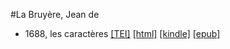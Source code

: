 #La Bruyère, Jean de

* 1688, les caractères  <a class="file tei" href="https://hurlus.github.io/tei/labruyere1688_caracteres.xml">[TEI]</a>  <a class="file html" href="https://hurlus.github.io/labruyere/labruyere1688_caracteres.html">[html]</a>  <a class="file mobi" href="https://hurlus.github.io/labruyere/labruyere1688_caracteres.mobi">[kindle]</a>  <a class="file epub" href="https://hurlus.github.io/labruyere/labruyere1688_caracteres.epub">[epub]</a> 

